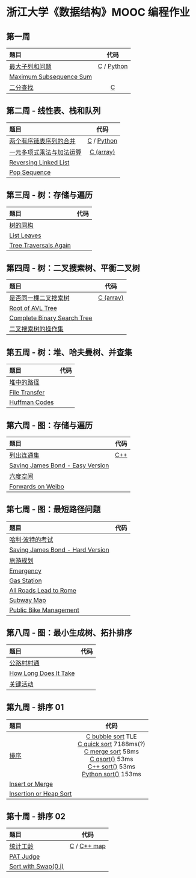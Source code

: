# 浙江大学《数据结构》MOOC 编程作业

## 第一周

|题目|代码|
|:--|:--:|
|[最大子列和问题](https://pintia.cn/problem-sets/15/problems/709)|[C](../../PTA/DataStructure/7-1.c) / [Python](../../PTA/DataStructure/7-1.py)|
|[Maximum Subsequence Sum](https://pintia.cn/problem-sets/16/problems/663)||
|[二分查找](https://pintia.cn/problem-sets/15/problems/923)|[C](../../PTA/DataStructure/6-10.c)|

## 第二周 - 线性表、栈和队列

|题目|代码|
|:--|:--:|
|[两个有序链表序列的合并](https://pintia.cn/problem-sets/15/problems/2992)|[C](../../PTA/DataStructure/7-51.c) / [Python](../../PTA/DataStructure/7-51.py)|
|[一元多项式乘法与加法运算](https://pintia.cn/problem-sets/15/problems/710)|[C (array)](../../PTA/DataStructure/7-2-array.c)|
|[Reversing Linked List](https://pintia.cn/problem-sets/16/problems/664)||
|[Pop Sequence](https://pintia.cn/problem-sets/16/problems/665)||

## 第三周 - 树：存储与遍历

|题目|代码|
|:--|:--:|
|[树的同构](https://pintia.cn/problem-sets/15/problems/711)||
|[List Leaves](https://pintia.cn/problem-sets/16/problems/666)||
|[Tree Traversals Again](https://pintia.cn/problem-sets/16/problems/667)||

## 第四周 - 树：二叉搜索树、平衡二叉树

|题目|代码|
|:--|:--:|
|[是否同一棵二叉搜索树](https://pintia.cn/problem-sets/15/problems/712)|[C (array)](../../PTA/DataStructure/7-4.c)|
|[Root of AVL Tree](https://pintia.cn/problem-sets/16/problems/668)||
|[Complete Binary Search Tree](https://pintia.cn/problem-sets/16/problems/669)||
|[二叉搜索树的操作集](https://pintia.cn/problem-sets/15/problems/927)||

## 第五周 - 树：堆、哈夫曼树、并查集

|题目|代码|
|:--|:--:|
|[堆中的路径](https://pintia.cn/problem-sets/15/problems/713)||
|[File Transfer](https://pintia.cn/problem-sets/16/problems/670)||
|[Huffman Codes](https://pintia.cn/problem-sets/16/problems/671)||

## 第六周 - 图：存储与遍历

|题目|代码|
|:--|:--:|
|[列出连通集](https://pintia.cn/problem-sets/15/problems/714)|[C++](../../PTA/DataStructure/7-6.cpp)|
|[Saving James Bond - Easy Version](https://pintia.cn/problem-sets/16/problems/672)||
|[六度空间](https://pintia.cn/problem-sets/15/problems/715)||
|[Forwards on Weibo](https://pintia.cn/problem-sets/994805342720868352/problems/994805392092020736)||

## 第七周 - 图：最短路径问题

|题目|代码|
|:--|:--:|
|[哈利·波特的考试](https://pintia.cn/problem-sets/15/problems/716)||
|[Saving James Bond - Hard Version](https://pintia.cn/problem-sets/16/problems/673)||
|[旅游规划](https://pintia.cn/problem-sets/15/problems/717)||
|[Emergency](https://pintia.cn/problem-sets/994805342720868352/problems/994805523835109376)||
|[Gas Station](https://pintia.cn/problem-sets/994805342720868352/problems/994805396953219072)||
|[All Roads Lead to Rome](https://pintia.cn/problem-sets/994805342720868352/problems/994805379664297984)||
|[Subway Map](https://pintia.cn/problem-sets/994805342720868352/problems/994805347523346432)||
|[Public Bike Management](https://pintia.cn/problem-sets/994805342720868352/problems/994805489282433024)||

## 第八周 - 图：最小生成树、拓扑排序

|题目|代码|
|:--|:--:|
|[公路村村通](https://pintia.cn/problem-sets/15/problems/718)||
|[How Long Does It Take](https://pintia.cn/problem-sets/16/problems/674)||
|[关键活动](https://pintia.cn/problem-sets/15/problems/719)||

## 第九周 - 排序 01

|题目|代码|
|:--|:--:|
|[排序](https://pintia.cn/problem-sets/15/problems/720)|[C bubble sort](../../PTA/DataStructure/7-12-c-bubble-sort.c) TLE <br> [C quick sort](../../PTA/DataStructure/7-12-c-quick-sort.c) 7188ms(?) <br>[C merge sort](../../PTA/DataStructure/7-12-c-merge-sort.c) 58ms <br> [C qsort()](../../PTA/DataStructure/7-12-c-qsort.c) 53ms <br> [C++ sort()](../../PTA/DataStructure/7-12-cpp-sort.cpp) 53ms <br> [Python sort()](../../PTA/DataStructure/7-12.py) 153ms|
|[Insert or Merge](https://pintia.cn/problem-sets/16/problems/675)||
|[Insertion or Heap Sort](https://pintia.cn/problem-sets/16/problems/676)||

## 第十周 - 排序 02

|题目|代码|
|:--|:--:|
|[统计工龄](https://pintia.cn/problem-sets/15/problems/721)|[C](../../PTA/DataStructure/7-13.c) / [C++ map](../../PTA/DataStructure/7-13.cpp)|
|[PAT Judge](https://pintia.cn/problem-sets/16/problems/677)||
|[Sort with Swap(0,i)](https://pintia.cn/problem-sets/16/problems/678)||